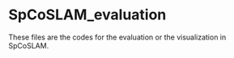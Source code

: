 # SpCoSLAM_evaluation
These files are the codes for the evaluation or the visualization in SpCoSLAM. 
